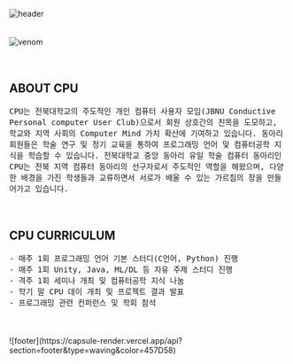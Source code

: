 
![header](https://capsule-render.vercel.app/api?type=waving&color=457D58&height=200&fontSize=90&fontColor=ffffff)
<br/>
<br/>
<br/>
![venom](https://capsule-render.vercel.app/api?type=venom&height=200&text=JBNU%20CPU&fontSize=70&color=0:457D58,100:588beb&stroke=457D58)
<br/>
<br/>
<br/>
## ABOUT CPU
<p align="left">
  <samp> CPU는 전북대학교의 주도적인 개인 컴퓨터 사용자 모임(JBNU Conductive Personal computer User Club)으로서 회원 상호간의 친목을 도모하고, 학교와 지역 사회의 Computer Mind 가치 확산에 기여하고 있습니다. 동아리 회원들은 학술 연구 및 정기 교육을 통하여 프로그래밍 언어 및 컴퓨터공학 지식을 학습할 수 있습니다. 전북대학교 중앙 동아리 유일 학술 컴퓨터 동아리인 CPU는 전북 지역 컴퓨터 동아리의 선구자로서 주도적인 역할을 해왔으며, 다양한 배경을 가진 학생들과 교류하면서 서로가 배울 수 있는 가르침의 장을 만들어가고 있습니다.
  </samp>
<br/>
<br/>  
<br/>

## CPU CURRICULUM
<p align="left">
  <samp>
     - 매주 1회 프로그래밍 언어 기본 스터디(C언어, Python) 진행
<br/>  
     - 매주 1회 Unity, Java, ML/DL 등 자유 주제 스터디 진행
<br/>  
     - 격주 1회 세미나 개최 및 컴퓨터공학 지식 나눔
<br/>  
     - 학기 말 CPU 데이 개최 및 프로젝트 결과 발표
<br/>  
     - 프로그래밍 관련 컨퍼런스 및 학회 참석
<br/>
  </samp>
<br/>
<br/>
<br/>
![footer](https://capsule-render.vercel.app/api?section=footer&type=waving&color=457D58)
